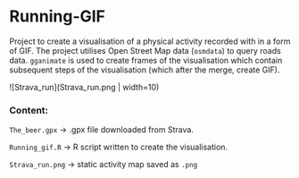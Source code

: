 # Running-GIF

Project to create a visualisation of a physical activity recorded with in a form of GIF. 
The project utilises Open Street Map data (`osmdata`) to query roads data. `gganimate` is used to create frames of the visualisation which contain subsequent steps of the visualisation (which after the merge, create GIF). 

![Strava_run](Strava_run.png | width=10)

### Content:

`The_beer.gpx` -> .gpx file downloaded from Strava.

`Running_gif.R` -> R script written to create the visualisation.

`Strava_run.png` -> static activity map saved as `.png`
